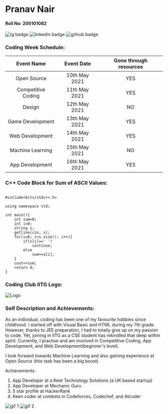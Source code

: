 # Pranav Nair
#### Roll No: 200101082
![ig badge](https://img.shields.io/badge/Instagram-https://www.instagram.com/prince._.pranav/-f43592)
![linkedin badge](https://img.shields.io/badge/LinkedIn-https%3A%2F%2Fwww.linkedin.com%2Fin%2Fpranav--nair--904399201%2F-blue)
![github badge](https://img.shields.io/badge/GitHub-https%3A%2F%2Fgithub.com%2FPranavNair01-d1caca)

### Coding Week Schedule:

|Event Name           |Event Date     |Gone through resources|
|:-------------------:|:-------------:|:--------------------:|
|Open Source          |10th May 2021  |YES                   |
|Competitive Coding   |11th May 2021  |YES                   |
|Design               |12th May 2021  |NO                    |
|Game Development     |13th May 2021  |YES                   |
|Web Development      |14th May 2021  |YES                   |
|Machine Learning     |15th May 2021  |NO                    |
|App Development      |16th May 2021  |YES                   |

### C++ Code Block for Sum of ASCII Values:

```

#include<bits/stdc++.h>

using namespace std;

int main(){
	int sum=0;
	int i=0;
	string s;
	getline(cin, s);
	for(i=0; i<s.size(); i++){
		if(s[i]==' ')
			continue;
		else
			sum+=s[i];
	}
	cout<<sum;
	return 0;
}

```

### Coding Club IITG Logo:
![Logo](https://d1fdloi71mui9q.cloudfront.net/oUyfr13QXOJdLesNcIxo_24pdZiF9M4q8Xx6d)

### Self Description and Achievements:

As an individual, coding has been one of my favourite hobbies since childhood. I started off with Visual Basic and HTML during my 7th grade. However, thanks to JEE preparation, I had to totally give up on my passion to code. Yet, joining in IITG as a CSE student has rekindled that deep within spirit. Currently, I practise and am involved in Competitive Coding, App Development, and Web Development(beginner's level).

I look forward towards Machine Learning and also gaining experience at Open Source (this task has been a big boost)

Achievements:

1. App Developer at a Keet Technology Solutions (a UK based startup)
2. App Developer at Mechanic Guru
3. 5 star profile at HackerRank
4. Keen coder at contests in Codeforces, Codechef, and Atcoder

![gif 1](https://media.giphy.com/media/fwbZnTftCXVocKzfxR/giphy.gif)
![gif 2](https://media.giphy.com/media/LmNwrBhejkK9EFP504/giphy.gif)
